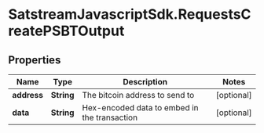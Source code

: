 # SatstreamJavascriptSdk.RequestsCreatePSBTOutput

## Properties
Name | Type | Description | Notes
------------ | ------------- | ------------- | -------------
**address** | **String** | The bitcoin address to send to | [optional] 
**data** | **String** | Hex-encoded data to embed in the transaction | [optional] 

